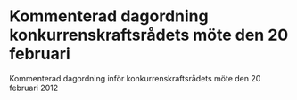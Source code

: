 # Kommenterad dagordning konkurrenskraftsrådets möte den 20 februari

Kommenterad dagordning inför konkurrenskraftsrådets möte den 20 februari 2012
